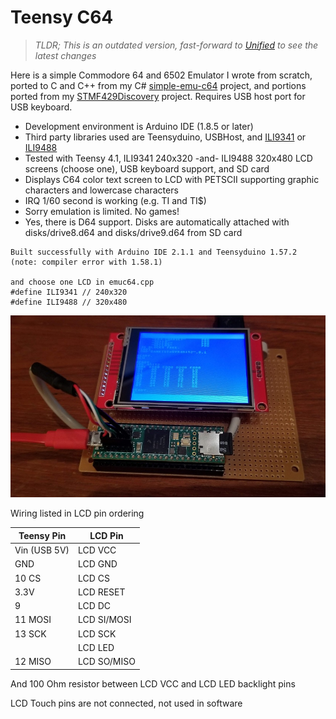 # Teensy C64 #

>
> *TLDR; This is an outdated version, fast-forward to [Unified](https://github.com/davervw/c-simple-emu6502-cbm/tree/unified#unified---commodore-and-minimal-6502-emulator-for-various-targets) to see the latest changes*
>

Here is a simple Commodore 64 and 6502 Emulator I wrote from scratch, ported to C and C++ from my C# [simple-emu-c64](https://github.com/davervw/simple-emu-c64) project, and portions ported from my [STMF429Discovery](https://techwithdave.davevw.com/2020/04/commodore-64-for-stm32f429-discovery.html) project.  Requires USB host port for USB keyboard.

* Development environment is Arduino IDE (1.8.5 or later)
* Third party libraries used are Teensyduino, USBHost, and [ILI9341](https://github.com/KurtE/ILI9341_t3n.git) or [ILI9488](https://github.com/mjs513/ILI9488_t3.git)
* Tested with Teensy 4.1, ILI9341 240x320 -and- ILI9488 320x480 LCD screens (choose one), USB keyboard support, and SD card
* Displays C64 color text screen to LCD with PETSCII supporting graphic characters and lowercase characters
* IRQ 1/60 second is working (e.g. TI and TI$)
* Sorry emulation is limited.  No games!
* Yes, there is D64 support.  Disks are automatically attached with disks/drive8.d64 and disks/drive9.d64 from SD card

````
Built successfully with Arduino IDE 2.1.1 and Teensyduino 1.57.2 (note: compiler error with 1.58.1)

and choose one LCD in emuc64.cpp
#define ILI9341 // 240x320
#define ILI9488 // 320x480

````
![](teensy41_lcd.jpg)

Wiring listed in LCD pin ordering

| Teensy Pin   | LCD Pin     |
| ------------ | ----------- |
| Vin (USB 5V) | LCD VCC     |
| GND          | LCD GND     |
| 10 CS        | LCD CS      |
| 3.3V         | LCD RESET   |
| 9            | LCD DC      |
| 11 MOSI      | LCD SI/MOSI |
| 13 SCK       | LCD SCK     |
|              | LCD LED     |
| 12 MISO      | LCD SO/MISO |

And 100 Ohm resistor between LCD VCC and LCD LED backlight pins

LCD Touch pins are not connected, not used in software
